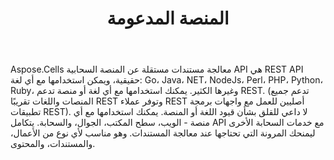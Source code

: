 ﻿---
title: المنصة المدعومة
second_title: Aspose.Cells Cloud Documen
type: docs
url: /ar/supported-platforms/
description: Aspose.Cells تدعم السحابة Excel لإنشاء الكائنات الداخلية وتحويلها ودمجها وتقسيمها وحمايتها وما إلى ذلك
weight: 50
kwords: Excel، Office السحابة، REST API، جدول بيانات، PDF، CSV، Json، Markdown، المنصات المدعومة
---
Aspose.Cells معالجة مستندات مستقلة عن المنصة السحابية API هي REST API حقيقية، ويمكن استخدامها مع أي لغة: Go، Java، NET، NodeJs، Perl، PHP، Python، Ruby، وغيرها الكثير. يمكنك استخدامها مع أي لغة أو منصة تدعم REST. (تدعم جميع المنصات واللغات تقريبًا REST وتوفر عملاء REST أصليين للعمل مع واجهات برمجة تطبيقات REST). لا داعي للقلق بشأن قيود اللغة أو المنصة. يمكنك استخدامها مع أي منصة - الويب، سطح المكتب، الجوال، والسحابة. يتكامل API مع خدمات السحابة الأخرى ليمنحك المرونة التي تحتاجها عند معالجة المستندات. وهو مناسب لأي نوع من الأعمال، والمستندات، والمحتوى.
